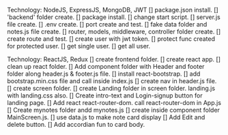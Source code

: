 <!-- Backend -->

Technology: NodeJS, ExpressJS, MongoDB, JWT
[] package.json install.
[] 'backend' folder create.
[] package install.
[] change start script.
[] server.js file create.
[] .env create.
[] port create and test.
[] fake data folder and notes.js file create.
[] router, models, middleware, controller folder create.
[] create route and test.
[] create user with jwt token.
[] protect func created for protected user.
[] get single user.
[] get all user.

<!-- Frontend -->

Technology: ReactJS, Redux
[] create frontend folder.
[] create react app.
[] clean up react folder.
[] Add component folder with Header and footer folder along header.js & footer.js file.
[] install react-bootstrap.
[] add bootstrap.min.css file and call inside index.js
[] create nav in header.js file.
[] create screen folder.
[] create Landing folder in screen folder. landing.js with landing.css also.
[] Create intro-text and Login-signup button for landing page.
[] Add react react-router-dom. call react-router-dom in App.js
[] Create mynotes folder andd mynotes.js
[] create inside component folder MainScreen.js.
[] use data.js to make note card display
[] Add Edit and delete button.
[] Add accordian fun to card body.
